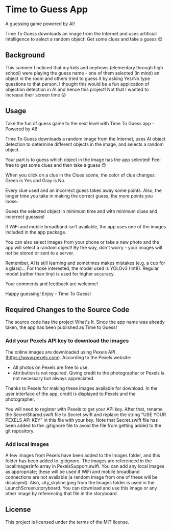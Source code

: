 # Time to Guess App
A guessing game powered by AI!

Time To Guess downloads an image from the Internet and uses artificial intelligence to select a random object! Get some clues and take a guess 😊

## Background
This summer I noticed that my kids and nephews (elementary through high school) were playing the guess name - one of them selected (in mind) an object in the room and others tried to guess it by asking Yes/No type questions to that person. I thought this would be a fun application of objection detection in AI and hence this project! Not that I wanted to increase their screen time 😜

## Usage
Take the fun of guess game to the next level with Time To Guess app - Powered by AI!

Time To Guess downloads a random image from the Internet, uses AI object detection to determine different objects in the image, and selects a random object.

Your part is to guess which object in the image has the app selected! Feel free to get some clues and then take a guess 😊

When you click on a clue in the Clues scene, the color of clue changes: Green is Yes and Gray is No.

Every clue used and an incorrect guess takes away some points. Also, the longer time you take in making the correct guess, the more points you loose.

Guess the selected object in minimum time and with minimum clues and incorrect guesses!

If WiFi and mobile broadband isn’t available, the app uses one of the images included in the app package.

You can also select images from your phone or take a new photo and the app will select a random object! By the way, don't worry - your images will not be stored or sent to a server.

Remember, AI is still learning and sometimes makes mistakes (e.g. a cup for a glass)… For those interested, the model used is YOLOv3 (Int8). Regular model (rather than tiny) is used for higher accuracy.

Your comments and feedback are welcome!

Happy guessing! Enjoy - Time To Guess!

## Required Changes to the Source Code
The source code has the project What's It. Since the app name was already taken, the app has been published as Time to Guess!
### Add your Pexels API key to download the images
The online images are downloaded using Pexels API (https://www.pexels.com). According to the Pexels website:
* All photos on Pexels are free to use.
* Attribution is not required. Giving credit to the photographer or Pexels is not necessary but always appreciated.

Thanks to Pexels for making these images available for download. In the user interface of the app, credit is displayed to Pexels and the photographer.

You will need to register with Pexels to get your API key. After that, rename the SecretShared.swift file to Secret.swift and replace the string "USE YOUR PEXELS API KEY" in this file with your key.
Note that Secret.swift file has been added to the .gitignore file to avoid the file from getting added to the git repository.
### Add local images
A few images from Pexels have been added to the Images folder, and this folder has been added to .gitignore. The images are referenced in the localImagesInfo array in PexelsSupport.swift. You can add any local images as appropriate; these will be used if WiFi and mobile broadband connections are not available (a random image from one of these will be displayed).
Also, city_skyline.jpeg from the Images folder is used in the LaunchScreen.storyboard. You can download and use this image or any other image by referencing that file in the storyboard.

## License
This project is licensed under the terms of the MIT license.



